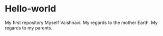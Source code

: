# Hello-world
My first repository
Myself Vaishnavi.
My regards to the mother Earth.
 My regards to my parents.
